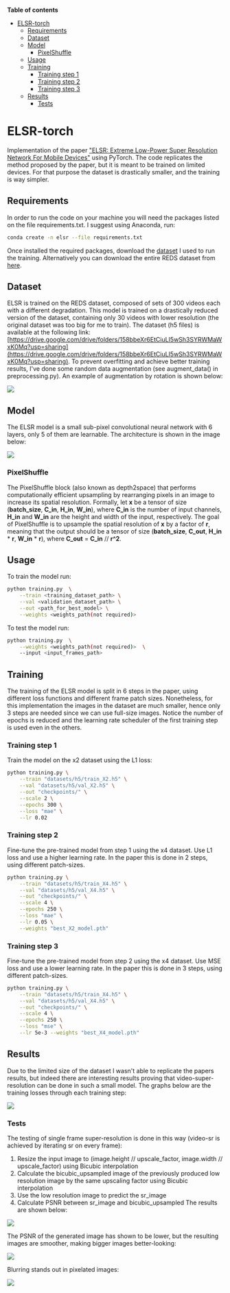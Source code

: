**Table of contents**

- [ELSR-torch](#elsr-torch)
  * [Requirements](#requirements)
  * [Dataset](#dataset)
  * [Model](#model)
	+ [PixelShuffle](#pixelshuffle)
  * [Usage](#usage)
  * [Training](#training)
    + [Training step 1](#training-step-1)
    + [Training step 2](#training-step-2)
    + [Training step 3](#training-step-3)
  * [Results](#results)
	+ [Tests](#tests)


# ELSR-torch
Implementation of the paper ["ELSR: Extreme Low-Power Super Resolution Network For Mobile Devices"](https://arxiv.org/abs/2208.14600) using PyTorch. The code replicates the method proposed by the paper, but it is meant to be trained on limited devices. For that purpose the dataset is drastically smaller, and the training is way simpler.

## Requirements
In order to run the code on your machine you will need the packages listed on the file requirements.txt. I suggest using Anaconda, run:
```bash
conda create -n elsr --file requirements.txt 
```
Once installed the required packages, download the [dataset](https://drive.google.com/drive/folders/158bbeXr6EtCiuLI5wSh3SYRWMaWxK0Mq?usp=sharing) I used to run the training. Alternatively you can download the entire REDS dataset from [here](https://seungjunnah.github.io/Datasets/reds.html).

## Dataset
ELSR is trained on the REDS dataset, composed of sets of 300 videos each with a different degradation. This model is trained on a drastically reduced version of the dataset, containing only 30 videos with lower resolution (the original dataset was too big for me to train). The dataset (h5 files) is available at the following link: [https://drive.google.com/drive/folders/158bbeXr6EtCiuLI5wSh3SYRWMaWxK0Mq?usp=sharing](https://drive.google.com/drive/folders/158bbeXr6EtCiuLI5wSh3SYRWMaWxK0Mq?usp=sharing).
To prevent overfitting and achieve better training results, I've done some random data augmentation (see augment_data() in preprocessing.py). An example of augmentation by rotation is shown below:

![](/plots/aug.png)

## Model
The ELSR model is a small sub-pixel convolutional neural network with 6 layers, only 5 of them are learnable. The architecture is shown in the image below:

![](/plots/elsr.png)

### PixelShuffle
The PixelShuffle block (also known as depth2space) that performs computationally efficient upsampling by rearranging pixels in an image to increase its spatial resolution. Formally, let **x** be a tensor of size (**batch_size**, **C_in**, **H_in**, **W_in**), where **C_in** is the number of input channels, **H_in** and **W_in** are the height and width of the input, respectively. The goal of PixelShuffle is to upsample the spatial resolution of **x** by a factor of **r**, meaning that the output should be a tensor of size (**batch_size**, **C_out**, **H_in** * **r**, **W_in** * **r**), where **C_out** = **C_in** // **r^2**.

## Usage
To train the model run:
```bash
python training.py	\
	--train <training_dataset_path>	\
	--val <validation_dataset_path>	\
	--out <path_for_best_model>	\
	--weights <weights_path(not required)>
```
To test the model run:
```bash
python training.py	\
	--weights <weights_path(not required)>	\
	--input <input_frames_path>
```

## Training
The training of the ELSR model is split in 6 steps in the paper, using different loss functions and different frame patch sizes. Nonetheless, for this implementation the images in the dataset are much smaller, hence only 3 steps are needed since we can use full-size images. Notice the number of epochs is reduced and the learning rate scheduler of the first training step is used even in the others.

### Training step 1
Train the model on the x2 dataset using the L1 loss:
```bash
python training.py \
	--train "datasets/h5/train_X2.h5" \
	--val "datasets/h5/val_X2.h5" \
	--out "checkpoints/" \
	--scale 2 \
	--epochs 300 \
	--loss "mae" \
	--lr 0.02
```

### Training step 2
Fine-tune the pre-trained model from step 1 using the x4 dataset. Use L1 loss and use a higher learning rate. In the paper this is done in 2 steps, using different patch-sizes.
```bash
python training.py \
	--train "datasets/h5/train_X4.h5" \
	--val "datasets/h5/val_X4.h5" \
	--out "checkpoints/" \
	--scale 4 \
	--epochs 250 \
	--loss "mae" \
	--lr 0.05 \
	--weights "best_X2_model.pth"
```

### Training step 3
Fine-tune the pre-trained model from step 2 using the x4 dataset. Use MSE loss and use a lower learning rate. In the paper this is done in 3 steps, using different patch-sizes.
```bash
python training.py \
	--train "datasets/h5/train_X4.h5" \
	--val "datasets/h5/val_X4.h5" \
	--out "checkpoints/" \
	--scale 4 \
	--epochs 250 \
	--loss "mse" \
	--lr 5e-3 --weights "best_X4_model.pth"
```

## Results
Due to the limited size of the dataset I wasn't able to replicate the papers results, but indeed there are interesting results proving that video-super-resolution can be done in such a small model. The graphs below are the training losses through each training step:

![](/plots/training_losses.png)

### Tests

The testing of single frame super-resolution is done in this way (video-sr is achieved by iterating sr on every frame):
 1. Resize the input image to (image.height // upscale_factor, image.width // upscale_factor) using Bicubic interpolation
 2. Calculate the bicubic_upsampled image of the previously produced low resolution image by the same upscaling factor using Bicubic interpolation
 3. Use the low resolution image to predict the sr_image
 4. Calculate PSNR between sr_image and bicubic_upsampled
The results are shown below:

![](/plots/sanremo_upscaled.png)

The PSNR of the generated image has shown to be lower, but the resulting images are smoother, making bigger images better-looking:

![](/plots/sonic_upscaled.png)

Blurring stands out in pixelated images:

![](/plots/pika_upscaled.png)